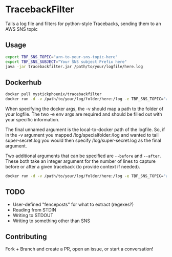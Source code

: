 # TracebackFilter
Tails a log file and filters for python-style Tracebacks, sending them to an AWS SNS topic

## Usage
```bash
export TBF_SNS_TOPIC="arn-to-your-sns-topic-here"
export TBF_SNS_SUBJECT="Your SNS subject Prefix here"
java -jar tracebackfilter.jar /path/to/your/logfile/here.log
```

## Dockerhub
```bash
docker pull mystickphoenix/tracebackfilter
docker run -d -v /path/to/your/log/folder/here:/log -e TBF_SNS_TOPIC="arn-to-your-sns-topic-here" -e TBF_SNS_SUBJECT="Your SNS subject Prefix here" mystickphoenix/tracebackfilter /log/your-logfile-name-here.log
```

When specifying the docker args, the -v should map a path to the folder of your logfile.  The two -e env args are required and should be filled out with your specific information.  

The final unnamed argument is the local-to-docker path of the logfile.  So, if in the -v argument you mapped /log/specialfolder:/log and wanted to tail super-secret.log you would then specify /log/super-secret.log as the final argument.

Two additional arguments that can be specified are `--before` and `--after`.  These both take an integer argument for the number of lines to capture before or after a given traceback (to provide context if needed).

```bash
docker run -d -v /path/to/your/log/folder/here:/log -e TBF_SNS_TOPIC="arn-to-your-sns-topic-here" -e TBF_SNS_SUBJECT="Your SNS subject Prefix here" mystickphoenix/tracebackfilter --before 2 --after 3 /log/your-logfile-name-here.log
```

## TODO
* User-defined "fenceposts" for what to extract (regexes?)
* Reading from STDIN
* Writing to STDOUT
* Writing to something other than SNS

## Contributing
Fork + Branch and create a PR, open an issue, or start a conversation!
